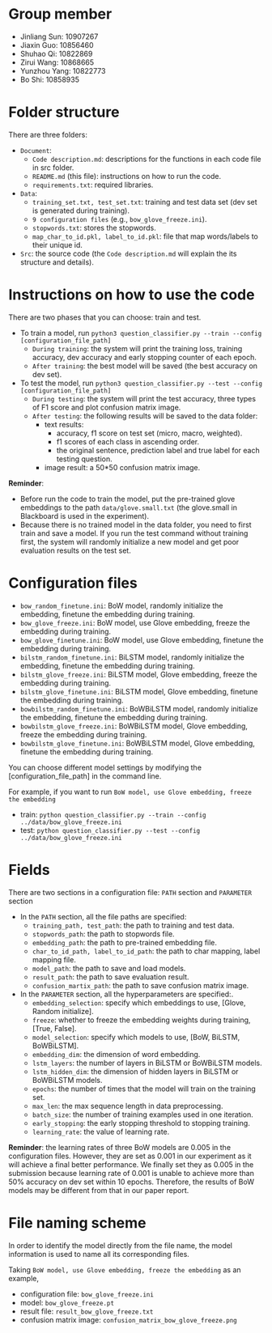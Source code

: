 ﻿# Group member
- Jinliang Sun: 10907267
- Jiaxin Guo: 10856460
- Shuhao Qi: 10822869
- Zirui Wang: 10868665
- Yunzhou Yang: 10822773
- Bo Shi: 10858935

# Folder structure
There are three folders:
- `Document`: 
	- `Code description.md`: descriptions for the functions in each code file in src folder.
	- `README.md` (this file): instructions on how to run the code.
	- `requirements.txt`: required libraries.
- `Data`: 
	- `training_set.txt, test_set.txt`: training and test data set (dev set is generated during training).
	- `9 configuration files` (e.g., `bow_glove_freeze.ini`).
	- `stopwords.txt`: stores the stopwords.
	- `map_char_to_id.pkl, label_to_id.pkl`: file that map words/labels to their unique id.
- `Src`: the source code (the `Code description.md` will explain the its structure and details).


# Instructions on how to use the code
There are two phases that you can choose: train and test.
- To train a model, run `python3 question_classifier.py --train --config [configuration_file_path]`
	- `During training`: the system will print the training loss, training accuracy, dev accuracy and early stopping counter of each epoch.
	- `After training`: the best model will be saved (the best accuracy on dev set).
- To test the model, run `python3 question_classifier.py --test --config [configuration_file_path]`
	- `During testing`: the system will print the test accuracy, three types of F1 score and plot confusion matrix image. 
	- `After testing`: the following results will be saved to the data folder:
		- text results: 
			- accuracy, f1 score on test set (micro, macro, weighted).
			- f1 scores of each class in ascending order.
			- the original sentence, prediction label and true label for each testing question.
		- image result: a 50*50 confusion matrix image.

**Reminder**: 
- Before run the code to train the model, put the pre-trained glove embeddings to the path `data/glove.small.txt` (the glove.small in Blackboard is used in the experiment).
- Because there is no trained model in the data folder, you need to first train and save a model. If you run the test command without training first, the system will randomly initialize a new model and get poor evaluation results on the test set.

# Configuration files
- `bow_random_finetune.ini`: BoW model, randomly initialize the embedding, finetune the embedding during training.
- `bow_glove_freeze.ini`: BoW model, use Glove embedding, freeze the embedding during training.
- `bow_glove_finetune.ini`: BoW model, use Glove embedding, finetune the embedding during training.
- `bilstm_random_finetune.ini`: BiLSTM model, randomly initialize the embedding, finetune the embedding during training.
- `bilstm_glove_freeze.ini`: BiLSTM model, Glove embedding, freeze the embedding during training.
- `bilstm_glove_finetune.ini`: BiLSTM model, Glove embedding, finetune the embedding during training.
- `bowbilstm_random_finetune.ini`: BoWBiLSTM model, randomly initialize the embedding, finetune the embedding during training.
- `bowbilstm_glove_freeze.ini`: BoWBiLSTM model, Glove embedding, freeze the embedding during training.
- `bowbilstm_glove_finetune.ini`: BoWBiLSTM model, Glove embedding, finetune the embedding during training.

You can choose different model settings by modifying the [configuration_file_path] in the command line.

For example, if you want to run `BoW model, use Glove embedding, freeze the embedding`
- train: `python question_classifier.py --train --config ../data/bow_glove_freeze.ini`
- test: `python question_classifier.py --test --config ../data/bow_glove_freeze.ini`

# Fields
There are two sections in a configuration file: `PATH` section and `PARAMETER` section
- In the `PATH` section, all the file paths are specified:
	- `training_path, test_path`: the path to training and test data.
	- `stopwords_path`: the path to stopwords file.
	- `embedding_path`: the path to pre-trained embedding file.
	- `char_to_id_path, label_to_id_path`: the path to char mapping, label mapping file.
	- `model_path`: the path to save and load models.
	- `result_path`: the path to save evaluation result.
	- `confusion_martix_path`: the path to save confusion matrix image.
- In the `PARAMETER` section, all the hyperparameters are specified:.
	- `embedding_selection`: specify which embeddings to use, [Glove, Random initialize].
	- `freeze`: whether to freeze the embedding weights during training, [True, False].
	- `model_selection`: specify which models to use, [BoW, BiLSTM, BoWBiLSTM].
	- `embedding_dim`: the dimension of word embedding.
	- `lstm_layers`: the number of layers in BiLSTM or BoWBiLSTM models.
	- `lstm_hidden_dim`: the dimension of hidden layers in BiLSTM or BoWBiLSTM models.
	- `epochs`: the number of times that the model will train on the training set.
	- `max_len`: the max sequence length in data preprocessing.
	- `batch_size`: the number of training examples used in one iteration.
	- `early_stopping`: the early stopping threshold to stopping training.
	- `learning_rate`: the value of learning rate.
	
**Reminder**: the learning rates of three BoW models are 0.005 in the configuration files. 
However, they are set as 0.001 in our experiment as it will achieve a final better performance.
We finally set they as 0.005 in the submission because learning rate of 0.001 is unable to achieve more than 50% accuracy on dev set within 10 epochs.
Therefore, the results of BoW models may be different from that in our paper report.
	
# File naming scheme
In order to identify the model directly from the file name, the model information
is used to name all its corresponding files.

Taking `BoW model, use Glove embedding, freeze the embedding` as an example,
- configuration file: `bow_glove_freeze.ini`
- model: `bow_glove_freeze.pt`
- result file: `result_bow_glove_freeze.txt`
- confusion matrix image: `confusion_matrix_bow_glove_freeze.png`











